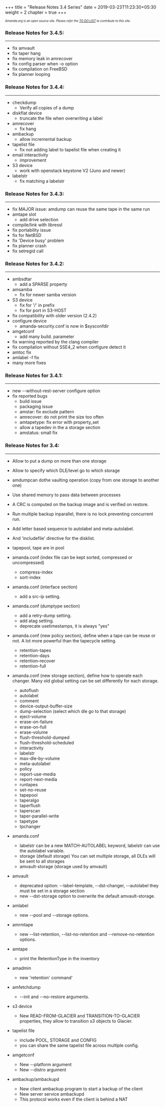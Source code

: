 +++
title = "Release Notes 3.4 Series"
date = 2019-03-23T11:23:30+05:30
weight = 2
chapter = true
+++

*<sub><sub>Amanda.org is an open source site. Please refer the [TO DO LIST](/to_do) to contribute to this site.</sub></sub>*

### Release Notes for 3.4.5:
---
* fix amvault
* fix taper hang
* fix memory leak in amrecover
* fix config parser when -o option
* fix compilation on FreeBSD
* fix planner looping

### Release Notes for 3.4.4:
---
* checkdump
  * Verify all copies of a dump
* diskflat device
  * truncate the file when overwriting a label
* amrecover
  * fix hang
* ambackup
  * allow incremental backup
* tapelist file
  * fix not adding label to tapelist file when creating it
* email interactivity
  * improvement
* S3 device
  * work with openstack keystone V2 (Juno and newer)
* labelstr
  * fix matching a labelstr

### Release Notes for 3.4.3:
---
* fix MAJOR issue: amdump can reuse the same tape in the same run
* amtape slot
  * add drive selection
* compile/link with libressl
* fix portability issue
* fix for NetBSD
* fix 'Device busy' problem
* fix planner crash
* fix setregid call

### Release Notes for 3.4.2:
---
* ambsdtar
  * add a SPARSE property
* amsamba
  * fix for newer samba version
* S3 device
  * fix for '/' in prefix
  * fix for port in S3-HOST
* fix compatibility with older version (2.4.2)
* configure device
  * amanda-security.conf is now in $sysconfdir
* amgetconf
  * add many build. parameter
* fix warning reported by the clang compiler
* fix compilation without SSE4_2 when configure detect it
* amtoc fix
* amlabel -f fix
* many more fixes

### Release Notes for 3.4.1:
---
* new --without-rest-server configure option
* fix reported bugs
  * build issue
  * packaging issue
  * amstar: fix exclude pattern
  * amrecover: do not print the size too often
  * amtapetype: fix error with property_set
  * allow a tapedev in the a storage section
  * amstatus: small fix

### Release Notes for 3.4:
---
* Allow to put a dump on more than one storage
* Allow to specify which DLE/level go to which storage
* amdumpcan dothe vaulting operation (copy from one storage to another one)
* Use shared memory to pass data between processes
* A CRC is computed on the backup image and is verified on restore.
* Run multiple backup inparallel, there is no lock preventing concurrent run.
* Add letter based sequence to autolabel and meta-autolabel.
* And 'includefile' directive for the disklist.
* tapepool, tape are in pool
* amanda.conf (index file can be kept sorted, compressed or uncompressed)
  * compress-index
  * sort-index
* amanda.conf (interface section)
  * add a src-ip setting.
* amanda.conf (dumptype section)
  * add a retry-dump setting.
  * add atag setting.
  * deprecate usetimestamps, it is always "yes"
* amanda.conf (new policy section), define when a tape can be reuse or not.
   A lot more powerful than the tapecycle setting.
  * retention-tapes
  * retention-days
  * retention-recover
  * retention-full
* amanda.conf (new storage section), define how to operate each changer.
  Many old global setting can be set differently for each storage.
  * autoflush
  * autolabel
  * comment
  * device-output-buffer-size
  * dump-selection (select which dle go to that storage)
  * eject-volume
  * erase-on-failure
  * erase-on-full
  * erase-volume
  * flush-threshold-dumped
  * flush-threshold-scheduled
  * interactivity
  * labelstr
  * max-dle-by-volume
  * meta-autolabel
  * policy
  * report-use-media
  * report-next-media
  * runtapes
  * set-no-reuse
  * tapepool
  * taperalgo
  * taperflush
  * taperscan
  * taper-parallel-write
  * tapetype
  * tpchanger

* amanda.conf
  * labelstr can be a new MATCH-AUTOLABEL keyword, labelstr can use the autolabel variable.
  * storage (default storage) You can set multiple storage, all DLEs will be sent to all storages
  * amvault-storage (storage used by amvault)
* amvault
  * deprecated option: --label-template, --dst-changer, --autolabel they must be set in a storage section
  * new --dst-storage option to overwrite the default amvault-storage.
* amlabel
  * new --pool and --storage options.
* amrmtape
  * new --list-retention, --list-no-retention and --remove-no-retention options.
* amtape
  * print the RetentionType in the inventory
* amadmin
  * new 'retention' command'
* amfetchdump
  * --init and --no-restore arguments.
* s3 device
  * New READ-FROM-GLACIER and TRANSITION-TO-GLACIER properties, they allow to transition s3 objects to Glacier.
* tapelist file
  * include POOL, STORAGE and CONFIG
  * you can share the same tapelist file across multiple config.
* amgetconf
  * New --platform argument
  * New --distro argument
* ambackup/ambackupd
  * New client ambackup program to start a backup of the client
  * New server service ambackupd
  * This protocol works even if the client is behind a NAT